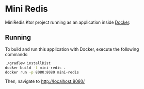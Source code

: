 # Mini Redis

MiniRedis Ktor project running as an application inside [Docker](https://www.docker.com/).

## Running

To build and run this application with Docker, execute the following commands:

```bash
./gradlew installDist
docker build -t mini-redis .
docker run -p 8080:8080 mini-redis
```

Then, navigate to [http://localhost:8080/](http://localhost:8080/)